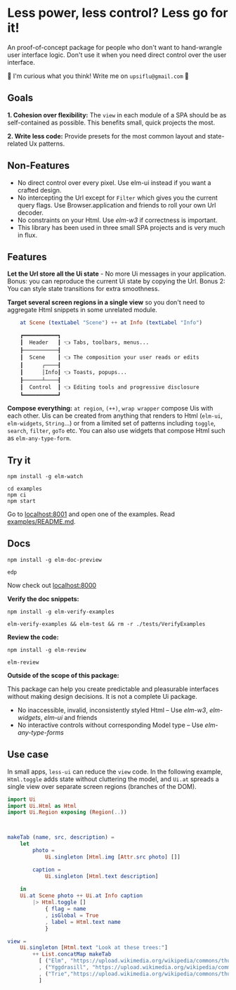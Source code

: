 # Less power, less control? Less go for it!

An proof-of-concept package for people who don't want to hand-wrangle user interface logic. Don't use it when you need direct control over the user interface. 

🐌 I'm curious what you think! Write me on `upsiflu@gmail.com` 🐌


## Goals

**1. Cohesion over flexibility:** The `view` in each module of a SPA should be as self-contained as possible. This benefits small, quick projects the most.

**2. Write less code:** Provide presets for the most common layout and state-related Ux patterns.


## Non-Features

- No direct control over every pixel. Use elm-ui instead if you want a crafted design.
- No intercepting the Url except for `Filter` which gives you the current query flags. Use Browser.application and friends to roll your own Url decoder.
- No constraints on your Html. Use _elm-w3_ if correctness is important.
- This library has been used in three small SPA projects and is very much in flux.

## Features

**Let the Url store all the Ui state** - No more Ui messages in your application. Bonus: you can reproduce the current Ui state by copying the Url. Bonus 2: You can style state transitions for extra smoothness.

**Target several screen regions in a single view** so you don't need to aggregate Html snippets in some unrelated module.

```elm
    at Scene (textLabel "Scene") ++ at Info (textLabel "Info")
```

```
    ┏━━━━━━━━━━━┓
    ┃  Header   ┃ 👈 Tabs, toolbars, menus...
    ┠───────────┨
    ┃  Scene    ┃ 👈 The composition your user reads or edits
    ┃      ╭────┨
    ┃      │Info┃ 👈 Toasts, popups...
    ┠──────┴────┨
    ┃  Control  ┃ 👈 Editing tools and progressive disclosure
    ┗━━━━━━━━━━━┛
```

**Compose everything:** `at region`, `(++)`, `wrap wrapper` compose Uis with each other. Uis can be created from anything that renders to Html (`elm-ui`, `elm-widgets`, `String`...) or from a limited set of patterns including `toggle`, `search`, `filter`, `goTo` etc. You can also use widgets that compose Html such as `elm-any-type-form`.




## Try it
```shell
npm install -g elm-watch

cd examples
npm ci
npm start
```

Go to [localhost:8001](http://localhost:8001/) and open one of the examples.
Read [examples/README.md](http://features.localhost:8099/packages/upsiflu/less-ui/latest).

## Docs
```shell
npm install -g elm-doc-preview

edp
```

Now check out [localhost:8000](http://localhost:8000/)

**Verify the doc snippets:**

```shell
npm install -g elm-verify-examples

elm-verify-examples && elm-test && rm -r ./tests/VerifyExamples
```

**Review the code:**

```shell
npm install -g elm-review

elm-review
```

**Outside of the scope of this package:**

This package can help you create predictable and pleasurable interfaces without making design decisions. It is not a complete Ui package.

- No inaccessible, invalid, inconsistently styled Html – Use _elm-w3_, _elm-widgets_, _elm-ui_ and friends
- No interactive controls without corresponding Model type – Use _elm-any-type-forms_



## Use case

In small apps, `less-ui` can reduce the `view` code. In the following example, `Html.toggle` adds state without cluttering the model, and `Ui.at` spreads a single view over separate screen regions (branches of the DOM).

  ```elm
  import Ui
  import Ui.Html as Html
  import Ui.Region exposing (Region(..))



  makeTab (name, src, description) =
      let
          photo =
              Ui.singleton [Html.img [Attr.src photo] []]

          caption =
              Ui.singleton [Html.text description]
        
      in
      Ui.at Scene photo ++ Ui.at Info caption
          |> Html.toggle []
              { flag = name
              , isGlobal = True
              , label = Html.text name 
              }

  view =
      Ui.singleton [Html.text "Look at these trees:"]
          ++ List.concatMap makeTab
            [ ("Elm", "https://upload.wikimedia.org/wikipedia/commons/thumb/d/d2/East_Coker_elm%2C_2.jpg/440px-East_Coker_elm%2C_2.jpg", "Its planky wood makes the Elm tree a hikers' favorite.")
            , ("Yggdrasill", "https://upload.wikimedia.org/wikipedia/commons/thumb/b/b3/Om_Yggdrasil_by_Fr%C3%B8lich.jpg/440px-Om_Yggdrasil_by_Fr%C3%B8lich.jpg", "You cannot sleep here but you may find fruit and feathers.")
            , ("Trie","https://upload.wikimedia.org/wikipedia/commons/thumb/b/be/Trie_example.svg/500px-Trie_example.svg.png", "The Trie is a noble pine wihtout wheels.")
            ]

  
  ```